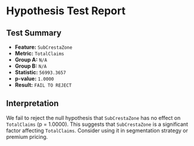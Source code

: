 # Hypothesis Test Report

## Test Summary

- **Feature:** `SubCrestaZone`
- **Metric:** `TotalClaims`
- **Group A:** `N/A`
- **Group B:** `N/A`
- **Statistic:** `56993.3657`
- **p-value:** `1.0000`
- **Result:** `FAIL TO REJECT`

## Interpretation

We fail to reject the null hypothesis that `SubCrestaZone` has no effect on `TotalClaims` (p = 1.0000). This suggests that `SubCrestaZone` is a significant factor affecting `TotalClaims`. Consider using it in segmentation strategy or premium pricing.
